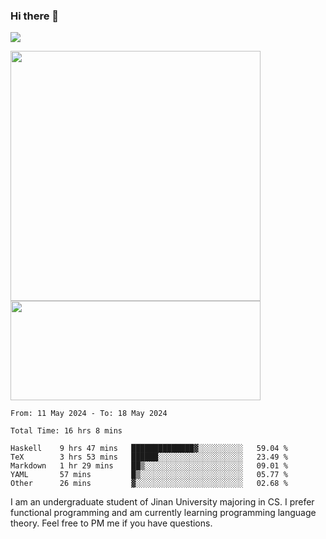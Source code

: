 ### Hi there 👋

<!--
**pe200012/pe200012** is a ✨ _special_ ✨ repository because its `README.md` (this file) appears on your GitHub profile.

Here are some ideas to get you started:

- 🔭 I’m currently working on ...
- 🌱 I’m currently learning ...
- 👯 I’m looking to collaborate on ...
- 🤔 I’m looking for help with ...
- 💬 Ask me about ...
- 📫 How to reach me: ...
- 😄 Pronouns: ...
- ⚡ Fun fact: ...
-->
![](https://www.codewars.com/users/pe200012/badges/large)
<p>
    <img width="400em" src="https://github-readme-stats-git-masterrstaa-rickstaa.vercel.app/api?username=pe200012&show_icons=true&icon_color=f44336&title_color=757de8&rank_icon=github">
    <img width="400em" height="159em" src="https://github-readme-stats-git-masterrstaa-rickstaa.vercel.app/api/top-langs/?username=pe200012&hide=html,cmake,css&title_color=757de8&layout=compact">
</p>

<!--START_SECTION:waka-->

```all_time
From: 11 May 2024 - To: 18 May 2024

Total Time: 16 hrs 8 mins

Haskell    9 hrs 47 mins   ██████████████▓░░░░░░░░░░   59.04 %
TeX        3 hrs 53 mins   ██████░░░░░░░░░░░░░░░░░░░   23.49 %
Markdown   1 hr 29 mins    ██▒░░░░░░░░░░░░░░░░░░░░░░   09.01 %
YAML       57 mins         █▒░░░░░░░░░░░░░░░░░░░░░░░   05.77 %
Other      26 mins         ▓░░░░░░░░░░░░░░░░░░░░░░░░   02.68 %
```

<!--END_SECTION:waka-->

I am an undergraduate student of Jinan University majoring in CS. I prefer functional programming and am currently learning programming language theory. Feel free to PM me if you have questions.
